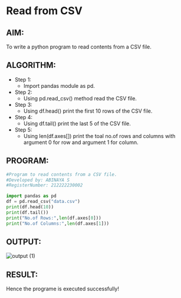 # Read from CSV

## AIM:
To write a python program to read contents from a CSV file.
## ALGORITHM:
- Step 1:  
  - Import pandas module as pd. 
- Step 2:  
  - Using pd.read_csv() method read the CSV file.
- Step 3:  
  - Using df.head() print the first 10 rows of the CSV file.
- Step 4:  
  - Using df.tail() print the last 5 of the CSV file.
- Step 5:  
  - Using len(df.axes[]) print the toal no.of rows and columns with argument 0 for row and argument 1 for column.

## PROGRAM:
```Python
#Program to read contents from a CSV file.
#Developed by: ABINAYA S
#RegisterNumber: 212222230002

```  


```Python
import pandas as pd
df = pd.read_csv("data.csv")
print(df.head(10))
print(df.tail())
print("No.of Rows:",len(df.axes[0]))
print("No.of Columns:",len(df.axes[1]))
```
## OUTPUT:
![output (1)](https://github.com/abinayasangeetha/Read-from-CSV/assets/119393675/ee3690a4-8401-4f07-856c-6a0b7c409127)

## RESULT:
Hence the programe is executed successfully!
